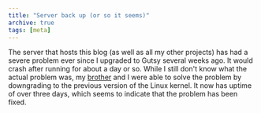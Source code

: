 ```yaml
---
title: "Server back up (or so it seems)"
archive: true
tags: [meta]
---
```


The server that hosts this blog (as well as all my other projects) has had
a severe problem ever since I upgraded to Gutsy several weeks ago. It would
crash after running for about a day or so. While I still don't know what the
actual problem was, my [brother](https://thatsmathematics.com/blog/about-me/) and
I were able to solve the problem by downgrading to the previous version of the
Linux kernel. It now has uptime of over three days, which seems to indicate
that the problem has been fixed.
